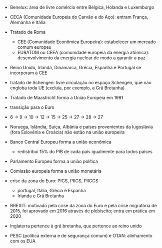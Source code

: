 - Benelux: área de livre comércio entre Bélgica, Holanda e Luxemburgo
- CECA (Comunidade Europeia do Carvão e do Aço): entram França, Alemanha e Itália
- Tratado de Roma
	- CEE (Comunidade Econômica Europeira): estabelecer um mercado comum europeu
	- EURATOM ou CEEA (comunidade europeia da energia atômica): desenvolvimento da energia nuclear de modo a garantir a paz
- Reino Unido, Irlanda, Dinamarca, Grécia, Espanha e Portugal se incorporam à CEE
- tratado de Schengen: livre circulação no espaço Schengen, que não engloba toda UE (excluia, por exemplo, a Grã Bretanha)
- Tratado de Maastricht forma a União Europeia em 1991
- transição para o Euro


- 6 -> 9 -> 10 -> 12 -> 15 -> 25 -> 27 -> 28 -> 27
- Noruega, Islândia, Suíça, Albânia e países provenientes da Iugoslávia (fora Eslovênia e Croácia) não estão na união europeira

- Banco Central Europeu forma a união econômica
	- redistribui 15% do PIB de cada país igualmente para todos países
- Parlamento Europeu forma a união política
- Comissão europeia forma a união monetária

- crise da zona do Euro: PIGS, PIIGS, PIIGGS
	- portugal, Itália, Grécia e Espanha
	- Irlanda e Grã Bretanha

- BREXIT: motivado pela crise da zona do Euro e pela crise migratória de 2015, foi aprovado em 2016 através de plebiscito; entra em prática em 2020
- Inglaterra pertence à grã bretanha, que pertence ao reino unido

- PESC (política externa e de segurança comum) e OTAN: alinhamento com os EUA


